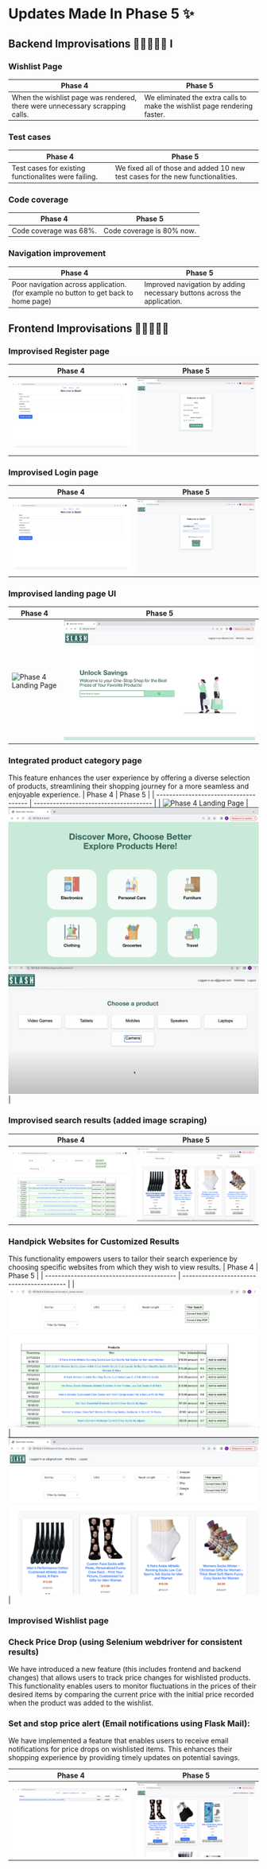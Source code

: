 # Updates Made In Phase 5 ✨

## Backend Improvisations 👩‍💻👨‍💻🥳  I 

### Wishlist Page
| Phase 4                       | Phase 5                       |
| ----------------------------- | ----------------------------- |
| When the wishlist page was rendered, there were unnecessary scrapping calls. | We eliminated the extra calls to make the wishlist page rendering faster. |

### Test cases 
| Phase 4                       | Phase 5                       |
| ----------------------------- | ----------------------------- |
| Test cases for existing functionalites were failing. | We fixed all of those and added 10 new test cases for the new functionalities. |

### Code coverage
| Phase 4                       | Phase 5                       |
| ----------------------------- | ----------------------------- |
| Code coverage was 68%. | Code coverage is 80% now. |

### Navigation improvement
| Phase 4                       | Phase 5                       |
| ----------------------------- | ----------------------------- |
| Poor navigation across application. (for example no button to get back to home page) | Improved navigation by adding necessary buttons across the application. |

## Frontend Improvisations 👩‍💻👨‍💻🤩

### Improvised Register page
| Phase 4                       | Phase 5                       |
| ----------------------------- | ----------------------------- |
| ![Phase 4 Register](/assets/old/old_signup.png) | ![Phase 5 Register](/assets/Register.png) |

### Improvised Login page
| Phase 4                       | Phase 5                       |
| ----------------------------- | ----------------------------- |
| ![Phase 4 Login](/assets/old/old_signup.png) | ![Phase 5 Login](/assets/Login.png) |

### Improvised landing page UI
| Phase 4                               | Phase 5                               |
| ------------------------------------- | ------------------------------------- |
| ![Phase 4 Landing Page](/assets/ui_landing_page.png) | ![Phase 5 Landing Page 1](/assets/LandingPage1.png) |

### Integrated product category page
This feature enhances the user experience by offering a diverse selection of products, streamlining their shopping journey for a more seamless and enjoyable experience.
| Phase 4                               | Phase 5                               |
| ------------------------------------- | ------------------------------------- |
| ![Phase 4 Landing Page](/assets/ui_landing_page.png) | ![Phase 5 Landing Page 2](/assets/LandingPage2.png) ![Category page](/assets/category2.png)|

### Improvised search results (added image scraping)
| Phase 4                                   | Phase 5                                   |
| ----------------------------------------- | ----------------------------------------- |
| ![Phase 4 Search Result](/assets/old/old_searchResult.png) | ![Phase 5 Search Result 2](/assets/ResultsPage2.png)  |

### Handpick Websites for Customized Results
This functionality empowers users to tailor their search experience by choosing specific websites from which they wish to view results.
| Phase 4                                   | Phase 5                                   |
| ----------------------------------------- | ----------------------------------------- |
| ![Phase 4 Search Result](/assets/old/old_searchResult.png) | ![Phase 5 Search Result 1](/assets/ResultsPage1.png) |

### Improvised Wishlist page

### Check Price Drop (using Selenium webdriver for consistent results)
We have introduced a new feature (this includes frontend and backend changes) that allows users to track price changes for wishlisted products. This functionality enables users to monitor fluctuations in the prices of their desired items by comparing the current price with the initial price recorded when the product was added to the wishlist.

### Set and stop price alert (Email notifications using Flask Mail):
We have implemented a feature that enables users to receive email notifications for price drops on wishlisted items. This enhances their shopping experience by providing timely updates on potential savings. 

| Phase 4                             | Phase 5                             |
| ----------------------------------- | ----------------------------------- |
| ![Phase 4 Wishlist](/assets/old/old_wishlist.png) | ![Phase 5 Wishlist](/assets/Wishlistpage.png) |
